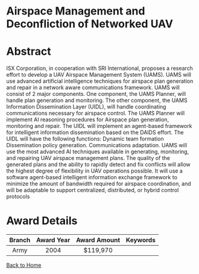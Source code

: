 
Airspace Management and Deconfliction of Networked UAV
======================================================

# Abstract


ISX Corporation, in cooperation with SRI International, proposes a research effort to develop a UAV Airspace Management System (UAMS).  UAMS will use advanced artificial intelligence techniques for airspace plan generation and repair in a network aware communications framework. UAMS will consist of 2 major components.  One component, the UAMS Planner, will handle plan generation and monitoring.  The other component, the UAMS Information Dissemination Layer (UIDL), will handle coordinating communications necessary for airspace control.    The UAMS Planner will implement AI reasoning procedures for Airspace plan generation, monitoring and repair. The UIDL will implement an agent-based framework for intelligent information dissemination based on the DAIDS effort.  The UIDL will have the following functions:    Dynamic team formation    Dissemination policy generation.    Communications adaptation.    UAMS will use the most advanced AI techniques available in generating, monitoring, and repairing UAV airspace management plans.  The quality of the generated plans and the ability to rapidly detect and fix conflicts will allow the highest degree of flexibility in UAV operations possible. It will use a software agent-based intelligent information exchange framework to minimize the amount of bandwidth required for airspace coordination, and will be adaptable to support centralized, distributed, or hybrid control protocols  

# Award Details

|Branch|Award Year|Award Amount|Keywords|
| :---: | :---: | :---: | :---: |
|Army|2004|$119,970||
  
  


[Back to Home](https://github.com/chrischow/dod_sbir_awards#955)